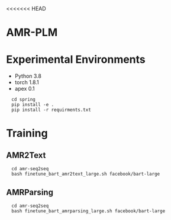 <<<<<<< HEAD
# AMR-PLM

# Experimental Environments
+ Python 3.8
+ torch 1.8.1
+ apex 0.1

```
  cd spring
  pip install -e .
  pip install -r requirments.txt
```

# Training

## AMR2Text

```
  cd amr-seq2seq
  bash finetune_bart_amr2text_large.sh facebook/bart-large
```

## AMRParsing

```
  cd amr-seq2seq
  bash finetune_bart_amrparsing_large.sh facebook/bart-large
```
